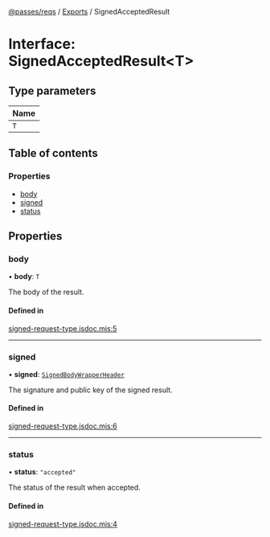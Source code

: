 [@passes/reqs](../README.md) / [Exports](../modules.md) / SignedAcceptedResult

# Interface: SignedAcceptedResult\<T\>

## Type parameters

| Name |
| :------ |
| `T` |

## Table of contents

### Properties

- [body](SignedAcceptedResult.md#body)
- [signed](SignedAcceptedResult.md#signed)
- [status](SignedAcceptedResult.md#status)

## Properties

### body

• **body**: `T`

The body of the result.

#### Defined in

[signed-request-type.jsdoc.mjs:5](https://github.com/passes-org/passes/blob/9039062/packages/reqs/src/signed-request-type.jsdoc.mjs#L5)

___

### signed

• **signed**: [`SignedBodyWrapperHeader`](SignedBodyWrapperHeader.md)

The signature and public key of the signed result.

#### Defined in

[signed-request-type.jsdoc.mjs:6](https://github.com/passes-org/passes/blob/9039062/packages/reqs/src/signed-request-type.jsdoc.mjs#L6)

___

### status

• **status**: ``"accepted"``

The status of the result when accepted.

#### Defined in

[signed-request-type.jsdoc.mjs:4](https://github.com/passes-org/passes/blob/9039062/packages/reqs/src/signed-request-type.jsdoc.mjs#L4)
